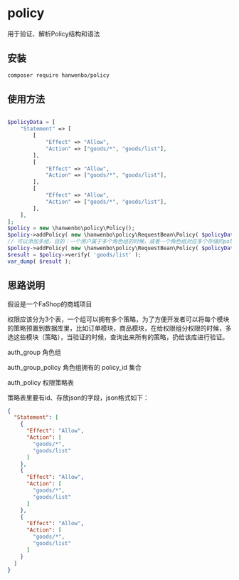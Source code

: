 # policy
用于验证、解析Policy结构和语法
## 安装
```bash
composer require hanwenbo/policy
```
## 使用方法
```php

$policyData = [
	"Statement" => [
		[
			"Effect" => "Allow",
			"Action" => ["goods/*", "goods/list"],
		],
		[
			"Effect" => "Allow",
			"Action" => ["goods/*", "goods/list"],
		],
		[
			"Effect" => "Allow",
			"Action" => ["goods/*", "goods/list"],
		],
	],
];
$policy = new \hanwenbo\policy\Policy();
$policy->addPolicy( new \hanwenbo\policy\RequestBean\Policy( $policyData ) );
// 可以添加多组，目的：一个用户属于多个角色组的时候，或者一个角色组对应多个存储的policy的时候
$policy->addPolicy( new \hanwenbo\policy\RequestBean\Policy( $policyData ) );
$result = $policy->verify( 'goods/list' );
var_dump( $result );
```
## 思路说明

假设是一个FaShop的商城项目

权限应该分为3个表，一个组可以拥有多个策略，为了方便开发者可以将每个模块的策略预置到数据库里，比如订单模块，商品模块，在给权限组分权限的时候，多选这些模块（策略），当验证的时候，查询出来所有的策略，扔给该库进行验证。

auth_group 角色组

auth_group_policy 角色组拥有的 policy_id 集合

auth_policy 权限策略表

策略表里要有id、存放json的字段，json格式如下：
```json
{
  "Statement": [
    {
      "Effect": "Allow",
      "Action": [
        "goods/*",
        "goods/list"
      ]
    },
    {
      "Effect": "Allow",
      "Action": [
        "goods/*",
        "goods/list"
      ]
    },
    {
      "Effect": "Allow",
      "Action": [
        "goods/*",
        "goods/list"
      ]
    }
  ]
}

```
